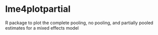 # lme4plotpartial
R package to plot the complete pooling, no pooling, and partially pooled estimates for a mixed effects model
